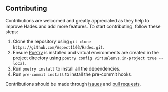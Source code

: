 ## Contributing

Contributions are welcomed and greatly appreciated as they help to improve Hades and add more features. To start contributing, follow these steps:

1. Clone the repository using `git clone https://github.com/Aspect1103/Hades.git`.
2. Ensure [Poetry](https://python-poetry.org/) is installed and virtual environments are created in the project directory using `poetry config virtualenvs.in-project true --local`.
3. Run `poetry install` to install all the dependencies.
4. Run `pre-commit install` to install the pre-commit hooks.

Contributions should be made through [issues](https://github.com/Aspect1103/Hades/issues) and [pull requests](https://github.com/Aspect1103/Hades/pulls).

